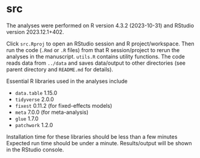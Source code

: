 # src

The analyses were performed on R version 4.3.2 (2023-10-31) and RStudio version 2023.12.1+402.

Click `src.Rproj` to open an RStudio session and R project/workspace. Then run the code (`.Rmd` or `.R` files) from that R session/project to rerun the analyses in the manuscript. `utils.R` contains utility functions. The code reads data from `../data` and saves data/output to other directories (see parent directory and `README.md` for details).

Essential R libraries used in the analyses include

- `data.table` 1.15.0
- `tidyverse` 2.0.0
- `fixest` 0.11.2 (for fixed-effects models)
- `meta` 7.0.0 (for meta-analysis)
- `glue` 1.7.0
- `patchwork` 1.2.0

Installation time for these libraries should be less than a few minutes Expected run time should be under a minute. Results/output will be shown in the RStudio console. 
